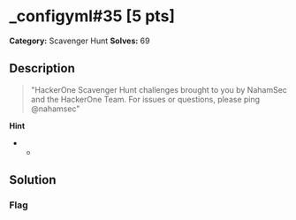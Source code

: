 # _configyml#35 [5 pts]

**Category:** Scavenger Hunt
**Solves:** 69

## Description
>"HackerOne Scavenger Hunt challenges brought to you by NahamSec and the HackerOne Team. For issues or questions, please ping @nahamsec"

**Hint**
* -

## Solution

### Flag

